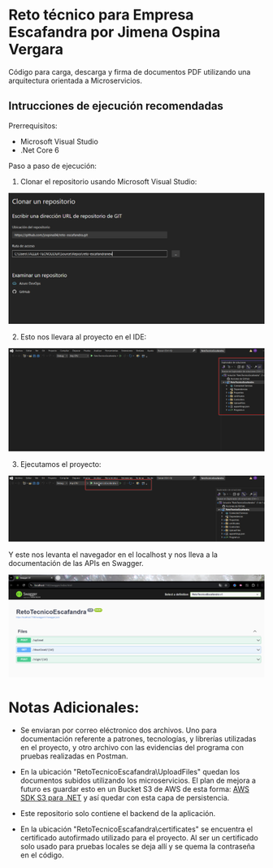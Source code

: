 # Reto técnico para Empresa Escafandra por Jimena Ospina Vergara

Código para carga, descarga y firma de documentos PDF utilizando una arquitectura orientada a Microservicios.

## Intrucciones de ejecución recomendadas

Prerrequisitos: 

- Microsoft Visual Studio
- .Net Core 6

Paso a paso de ejecución:

1. Clonar el repositorio usando Microsoft Visual Studio:

![alt text](Media/image-1.png)

2. Esto nos llevara al proyecto en el IDE:

![alt text](Media/image.png)

3. Ejecutamos el proyecto:

![alt text](Media/image-2.png)

Y este nos levanta el navegador en el localhost y nos lleva a la documentación de las APIs en Swagger.

![alt text](Media/image-3.png)

# Notas Adicionales:

- Se enviaran por correo eléctronico dos archivos. Uno para documentación referente a patrones, tecnologías, y librerías utilizadas en el proyecto, y otro archivo con las evidencias del programa con pruebas realizadas en Postman.

- En la ubicación "RetoTecnicoEscafandra\UploadFiles" quedan los documentos subidos utilizando los microservicios. El plan de mejora a futuro es guardar esto en un Bucket S3 de AWS de esta forma: [AWS SDK S3 para .NET](https://docs.aws.amazon.com/sdk-for-net/v3/developer-guide/csharp_s3_code_examples.html) y así quedar con esta capa de persistencia.

- Este repositorio solo contiene el backend de la aplicación.

- En la ubicación "RetoTecnicoEscafandra\certificates" se encuentra el certificado autofirmado utilizado para el proyecto. Al ser un certificado solo usado para pruebas locales se deja allí y se quema la contraseña en el código.